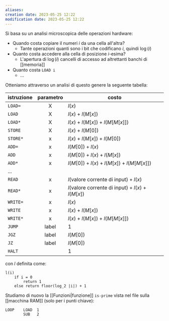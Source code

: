 ```yaml
---
aliases: 
creation date: 2023-05-25 12:22
modification date: 2023-05-25 12:22
---
```


Si basa su un analisi microscopica delle operazioni hardware:
- Quando costa copiare il numeri $i$ da una cella all'altra? 
	- Tante operazioni quanti sono i bit che codificano $i$, quindi $\log(i)$
- Quanto costa accedere alla cella di posizione $i$-esima?
	- L'apertura di $\log(i)$ cancelli di accesso ad altrettanti banchi di [[memoria]]
- Quanto costa `LOAD i`
	- ...

Otteniamo attraverso un analisi di questo genere la seguente tabella:


| istruzione | parametro | costo                                            |
| ---------- |:---------:| ------------------------------------------------ |
| `LOAD=`    |     X     | $l(x)$                                           |
| `LOAD`     |     X     | $l(x) + l(M[x])$                                 |
| `LOAD*`    |     X     | $l(x) + l(M[x]) + l(M[M[x]])$                    |
| `STORE`    |     X     | $l(x) + l(M[0])$                                 |
| `STORE*`   |     x     | $l(x) + l(M[x]) + l(M[0])$                       |
| `ADD=`     |     x     | $l(M[0]) + l(x)$                                 |
| `ADD`      |     x     | $l(M[0]) + l(x) + l(M[x])$                       |
| `ADD*`     |     x     | $l(M[0])+l(x) + l(M[x]) + l(M[M[x]])$            |
| ...        |           |                                                  |
| `READ`     |     x     | $l($valore corrente di input$) + l(x)$           |
| `READ*`    |     x     | $l($valore corrente di input$) + l(x) + l(M[x])$ |
| `WRITE=`   |     x     | $l(x)$                                           |
| `WRITE`    |     x     | $l(x) + l(M[x])$                                 |
| `WRITE*`   |     x     | $l(x) + l(M[x]) + l(M[M[x]])$                    |
| `JUMP`     |   label   | 1                                                |
| `JGZ`      |   label   | $l(M[0])$                                        |
| `JZ`       |   label   | $l(M[0])$                                        |
| `HALT`       |           | 1                                                | 

con $l$ definita come:

```
l(i)
	if i = 0
		return 1
	else return floor(log_2 |i|) + 1
```

Studiamo di nuovo la [[Funzioni|funzione]] `is-prime` vista nel file sulla [[macchina RAM]] (solo per i punti chiave):
```
LOOP    LOAD  1
		SUB   2
		
```